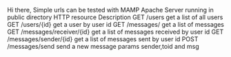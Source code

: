 Hi there,
Simple  urls can be tested with MAMP Apache Server running in public directory 
HTTP	resource	Description
GET	/users	get a list of all users
GET	/users/{id}	get a user by user id
GET	/messages/	get a list of messages
GET	/messages/receiver/{id}	get a list of messages received by user id
GET	/messages/sender/{id}	get a list of messages sent by user id
POST	/messages/send	send a new message params sender,toid and msg